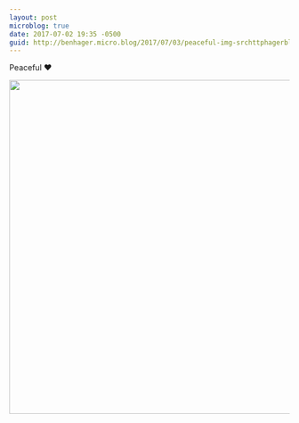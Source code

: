 ```yaml
---
layout: post
microblog: true
date: 2017-07-02 19:35 -0500
guid: http://benhager.micro.blog/2017/07/03/peaceful-img-srchttphagerbloguploadsdfbefjpg.html
---
```

Peaceful ❤️

<img src="http://hager.blog/uploads/2017/d0f0be666f.jpg" width="600" height="600" style="height: auto" />

